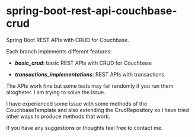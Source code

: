 # spring-boot-rest-api-couchbase-crud
Spring Boot REST APIs with CRUD for Couchbase. 

Each branch implements different features:

- ***basic_crud***: basic REST APIs with CRUD for Couchbase

- ***transactions_implementations***: REST APIs with transactions

The APIs work fine but some tests may fail randomly if you run them altogheter. I am trying to solve the issue.

I have experienced some issue with some methods of the CouchbaseTemplate and also extending the CrudRepository so I have tried other ways to produce methods that work.

If you have any suggestions or thoughts feel free to contact me.


